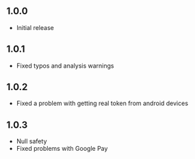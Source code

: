 ## 1.0.0

* Initial release

## 1.0.1

* Fixed typos and analysis warnings

## 1.0.2

* Fixed a problem with getting real token from android devices

## 1.0.3

* Null safety
* Fixed problems with Google Pay
